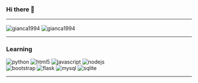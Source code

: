 ### Hi there 👋

---

<p>
  <img align="center"src="https://github-readme-stats.vercel.app/api?username=gianca1994&show_icons=true&hide=stars,contribs&theme=vision-friendly-dark" alt="gianca1994" />
  <img align="center" src="https://github-readme-stats.vercel.app/api/top-langs/?username=gianca1994&layout=compact&hide=shell,css&theme=vision-friendly-dark" alt="gianca1994" />
</p>

---
### Learning

<p>
  <img alt="python" src="https://img.shields.io/badge/python%20-%2314354C.svg?&style=for-the-badge&logo=python&logoColor=white" />
  <img alt="html5" src="https://img.shields.io/badge/html5%20-%23E34F26.svg?&style=for-the-badge&logo=html5&logoColor=white" />
  <img alt="javascript" src="https://img.shields.io/badge/javascript%20-%23323330.svg?&style=for-the-badge&logo=javascript&logoColor=%23F7DF1E" />
  <img alt="nodejs" src="https://img.shields.io/badge/node.js%20-%2343853D.svg?&style=for-the-badge&logo=node.js&logoColor=white" /></br>
  <img alt="bootstrap" src="https://img.shields.io/badge/bootstrap%20-%23563D7C.svg?&style=for-the-badge&logo=bootstrap&logoColor=white" />
  <img alt="flask" src="https://img.shields.io/badge/flask%20-%23000.svg?&style=for-the-badge&logo=flask&logoColor=white" />
  <img alt="mysql" src="https://img.shields.io/badge/mysql-%2300f.svg?&style=for-the-badge&logo=mysql&logoColor=white" />
  <img alt="sqlite" src="https://img.shields.io/badge/sqlite-%2307405e.svg?&style=for-the-badge&logo=sqlite&logoColor=white" />
</p>

---
